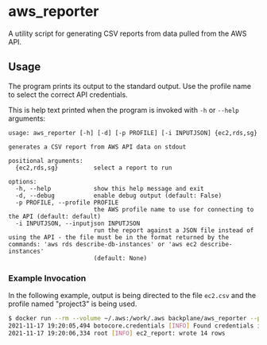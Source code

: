 # aws_reporter

A utility script for generating CSV reports from data pulled from the AWS API.

## Usage

The program prints its output to the standard output. Use the profile name to select the correct API credentials.

This is help text printed when the program is invoked with `-h` or `--help` arguments:

```
usage: aws_reporter [-h] [-d] [-p PROFILE] [-i INPUTJSON] {ec2,rds,sg}

generates a CSV report from AWS API data on stdout

positional arguments:
  {ec2,rds,sg}          select a report to run

options:
  -h, --help            show this help message and exit
  -d, --debug           enable debug output (default: False)
  -p PROFILE, --profile PROFILE
                        the AWS profile name to use for connecting to the API (default: default)
  -i INPUTJSON, --inputjson INPUTJSON
                        run the report against a JSON file instead of using the API - the file must be in the format returned by the commands: 'aws rds describe-db-instances' or 'aws ec2 describe-instances'
                        (default: None)
```

### Example Invocation

In the following example, output is being directed to the file `ec2.csv` and the profile named "project3" is being used.

```sh
$ docker run --rm --volume ~/.aws:/work/.aws backplane/aws_reporter --profile project3 ec2 >ec2.csv
2021-11-17 19:20:05,494 botocore.credentials [INFO] Found credentials in shared credentials file: ~/.aws/credentials
2021-11-17 19:20:06,334 root [INFO] ec2_report: wrote 14 rows
```
